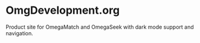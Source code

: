 # OmgDevelopment.org

Product site for OmegaMatch and OmegaSeek with dark mode support and navigation.